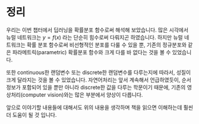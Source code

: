 # 정리

우리는 이번 챕터에서 딥러닝을 확률분포 함수로써 해석해 보았습니다. 많은 시각에서 뉴럴 네트워크는 $y=f(x)$ 라는 단순히 힘수로써 다뤄지곤 하였습니다. 하지만 뉴럴 네트워크는 확률 분포 함수로써 비선형적인 분포를 다룰 수 있을 뿐, 기존의 정규분포와 같은 파라메트릭(parametric) 확률분포 함수와 크게 다를 바 없다는 것을 볼 수 있었습니다. 

또한 continuous한 랜덤변수 또는 discrete한 랜덤변수를 다루는지에 따라서, 성질이 크게 달라지는 것을 볼 수 있었습니다. 자연어처리는 앞서 계속해서 언급하였듯이, 순서 정보가 포함되어 있을 뿐만 아니라 discrete한 값을 다루는 학문이기 때문에, 기존의 영상처리(computer vision)와는 많은 부분에서 양상이 다릅니다.

앞으로 이야기할 내용들에 대해서도 위의 내용을 생각하며 책을 읽으면 이해하는데 훨씬 더 도움이 될 것 입니다.
